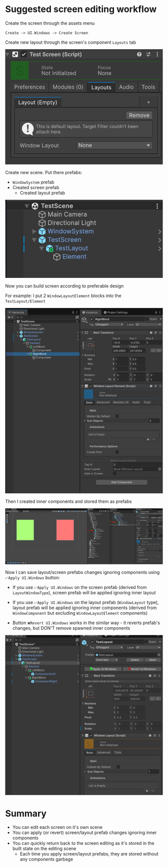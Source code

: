 # Suggested screen editing workflow

Create the screen through the assets menu
```aiignore
Create -> UI.Windows -> Create Screen 
```

Create new layout through the screen's component `Layouts` tab

![](Editor/Assets/Docs/layout-creation.png)

Create new scene. Put there prefabs:
- `WindowSystem` prefab
- Created screen prefab
  - Created layout prefab

![](Editor/Assets/Docs/scene-creation.png)

Now you can build screen according to preferable design

For example: I put 2 `WindowLayoutElement` blocks into the `TestLayout/Element`

![](Editor/Assets/Docs/layout-edit-1.png)

Then I created inner components and stored them as prefabs

![](Editor/Assets/Docs/layout-edit-2.png)

Now I can save layout/screen prefabs changes ignoring components using `✅Apply UI.Windows` button:

- If you use `✅Apply UI.Windows` on the screen prefab (derived from `LayoutWindowType`), screen prefab will be applied ignoring inner layout
- If you use `✅Apply UI.Windows` on the layout prefab (`WindowLayout` type), layout prefab will be applied ignoring inner components (derived from `WindowComponent` but excluding `WindowLayoutElement` components)

- Button `❌Revert UI.Windows` works in the similar way - it reverts prefab's changes, but DON'T remove spawned inner components

![](Editor/Assets/Docs/layout-edit-3.png)

# Summary
- You can edit each screen on it's own scene
- You can apply (or revert) screen/layout prefab changes ignoring inner components
- You can quickly return back to the screen editing as it's stored in the built state on the editing scene
  - Each time you apply screen/layout prefabs, they are stored without any components garbage